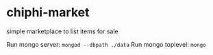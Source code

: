 chiphi-market
=============

simple marketplace to list items for sale

Run mongo server: `mongod --dbpath ./data`
Run mongo toplevel: `mongo`